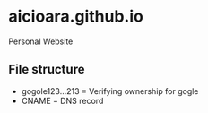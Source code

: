 aicioara.github.io
==================

Personal Website

File structure
--------------

- gogole123...213 = Verifying ownership for gogle
- CNAME = DNS record

